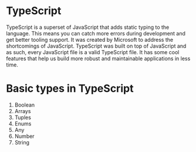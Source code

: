 # TypeScript
TypeScript is a superset of JavaScript that adds static typing to the language. This means you can catch more errors during development and get better tooling support. It was created by Microsoft to address the shortcomings of JavaScript. TypeScript was built on top of JavaScript and as such, every JavaScript file is a valid TypeScript file. It has some cool features that help us build more robust and maintainable applications in less time.
# Basic types in TypeScript
1. Boolean
2. Arrays
3. Tuples
4. Enums
5. Any
6. Number
7. String